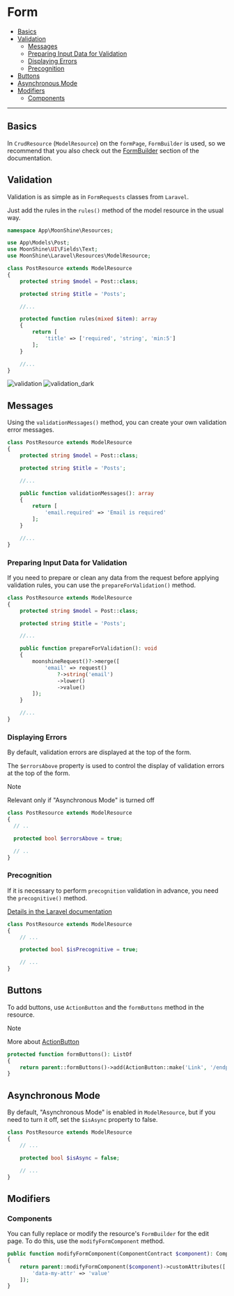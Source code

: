 # Form

- [Basics](#basics)
- [Validation](#validation)
  - [Messages](#messages)
  - [Preparing Input Data for Validation](#prepare)
  - [Displaying Errors](#display-errors)
  - [Precognition](#precognitive)
- [Buttons](#buttons)
- [Asynchronous Mode](#async)
- [Modifiers](#modifiers)
  - [Components](#components)

---

<a name="basics"></a>
## Basics

In `CrudResource` (`ModelResource`) on the `formPage`, `FormBuilder` is used, so we recommend that you also check out the [FormBuilder](/docs/{{version}}/components/form-builder) section of the documentation.

<a name="validation"></a>
## Validation

Validation is as simple as in `FormRequests` classes from `Laravel`.

Just add the rules in the `rules()` method of the model resource in the usual way.

```php
namespace App\MoonShine\Resources;

use App\Models\Post;
use MoonShine\UI\Fields\Text;
use MoonShine\Laravel\Resources\ModelResource;

class PostResource extends ModelResource
{
    protected string $model = Post::class;

    protected string $title = 'Posts';

    //...

    protected function rules(mixed $item): array
    {
        return [
            'title' => ['required', 'string', 'min:5']
        ];
    }

    //...
}
```

![validation](https://raw.githubusercontent.com/moonshine-software/doc/3.x/resources/screenshots/validation.png)
![validation_dark](https://raw.githubusercontent.com/moonshine-software/doc/3.x/resources/screenshots/validation_dark.png)

<a name="messages"></a>
## Messages

Using the `validationMessages()` method, you can create your own validation error messages.

```php
class PostResource extends ModelResource
{
    protected string $model = Post::class;

    protected string $title = 'Posts';

    //...

    public function validationMessages(): array
    {
        return [
            'email.required' => 'Email is required'
        ];
    }

    //...
}
```

<a name="prepare"></a>
### Preparing Input Data for Validation

If you need to prepare or clean any data from the request before applying validation rules, you can use the `prepareForValidation()` method.

```php
class PostResource extends ModelResource
{
    protected string $model = Post::class;

    protected string $title = 'Posts';

    //...

    public function prepareForValidation(): void
    {
        moonshineRequest()?->merge([
            'email' => request()
                ?->string('email')
                ->lower()
                ->value()
        ]);
    }

    //...
}
```

<a name="display-errors"></a>
### Displaying Errors

By default, validation errors are displayed at the top of the form.

The `$errorsAbove` property is used to control the display of validation errors at the top of the form.

> [!NOTE]
> Relevant only if "Asynchronous Mode" is turned off

```php
class PostResource extends ModelResource
{
  // ..

  protected bool $errorsAbove = true;

  // ..
}
```

<a name="precognitive"></a>
### Precognition

If it is necessary to perform `precognition` validation in advance, you need the `precognitive()` method.

[Details in the Laravel documentation](https://laravel.com/docs/precognition)

```php
class PostResource extends ModelResource
{
    // ...

    protected bool $isPrecognitive = true;

    // ...
}
```

<a name="buttons"></a>
## Buttons

To add buttons, use `ActionButton` and the `formButtons` method in the resource.

> [!NOTE]
> More about [ActionButton](/docs/{{version}}/components/action-button)

```php
protected function formButtons(): ListOf
{
    return parent::formButtons()->add(ActionButton::make('Link', '/endpoint'));
}
```

<a name="async"></a>
## Asynchronous Mode

By default, "Asynchronous Mode" is enabled in `ModelResource`, but if you need to turn it off, set the `$isAsync` property to false.

```php
class PostResource extends ModelResource
{
    // ...

    protected bool $isAsync = false;

    // ...
}
```

<a name="modify"></a>
## Modifiers

<a name="components"></a>
### Components

You can fully replace or modify the resource's `FormBuilder` for the edit page. To do this, use the `modifyFormComponent` method.

```php
public function modifyFormComponent(ComponentContract $component): ComponentContract
{
    return parent::modifyFormComponent($component)->customAttributes([
        'data-my-attr' => 'value'
    ]);
}
```